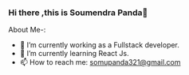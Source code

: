 ### Hi there ,this is Soumendra Panda👋
About Me-:
- 🔭 I’m currently working as a Fullstack developer.
- 🌱 I’m currently learning React Js.
- 📫 How to reach me: somupanda321@gmail.com

